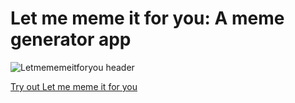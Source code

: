 # Let me meme it for you: A meme generator app 
![Letmememeitforyou header](https://i.imgur.com/Jbel1xE.png)

[Try out Let me meme it for you](https://letmememeitforyou.netlify.app/)